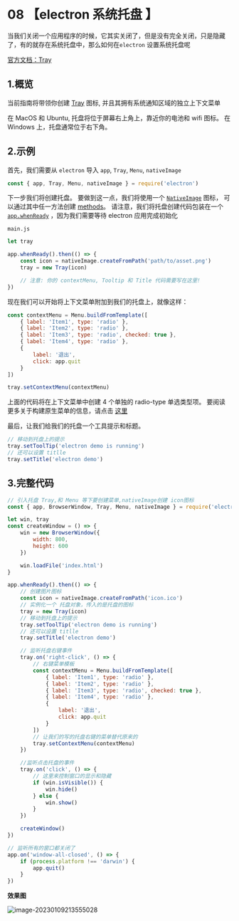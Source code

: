 # 08 【electron 系统托盘 】

当我们关闭一个应用程序的时候，它其实关闭了，但是没有完全关闭，只是隐藏了，有的就存在系统托盘中，那么如何在`electron` 设置系统托盘呢

[官方文档：Tray](https://link.juejin.cn/?target=https%3A%2F%2Fwww.electronjs.org%2Fdocs%2Ftutorial%2Ftray)

## 1.概览

当前指南将带领你创建 [Tray](https://www.electronjs.org/docs/api/tray) 图标, 并且其拥有系统通知区域的独立上下文菜单

在 MacOS 和 Ubuntu, 托盘将位于屏幕右上角上，靠近你的电池和 wifi 图标。 在 Windows 上，托盘通常位于右下角。

## 2.示例

首先，我们需要从 `electron` 导入 `app`, `Tray`, `Menu`, `nativeImage`

```js
const { app, Tray, Menu, nativeImage } = require('electron')
```

下一步我们将创建托盘。 要做到这一点，我们将使用一个 [`NativeImage`](https://www.electronjs.org/docs/api/native-image) 图标， 可以通过其中任一方法创建 [methods](https://www.electronjs.org/docs/api/native-image#methods)。 请注意，我们将托盘创建代码包装在一个 [`app.whenReady`](https://www.electronjs.org/docs/api/app#appwhenready) ，因为我们需要等待 electron 应用完成初始化

`main.js`

```js
let tray

app.whenReady().then(() => {
	const icon = nativeImage.createFromPath('path/to/asset.png')
	tray = new Tray(icon)

	// 注意: 你的 contextMenu, Tooltip 和 Title 代码需要写在这里!
})
```

现在我们可以开始将上下文菜单附加到我们的托盘上，就像这样：

```js
const contextMenu = Menu.buildFromTemplate([
	{ label: 'Item1', type: 'radio' },
	{ label: 'Item2', type: 'radio' },
	{ label: 'Item3', type: 'radio', checked: true },
	{ label: 'Item4', type: 'radio' },
	{
		label: '退出',
		click: app.quit
	}
])

tray.setContextMenu(contextMenu)
```

上面的代码将在上下文菜单中创建 4 个单独的 radio-type 单选类型项。 要阅读更多关于构建原生菜单的信息，请点击 [这里](https://www.electronjs.org/docs/api/menu#menubuildfromtemplatetemplate)

最后，让我们给我们的托盘一个工具提示和标题。

```js
// 移动到托盘上的提示
tray.setToolTip('electron demo is running')
// 还可以设置 titlle
tray.setTitle('electron demo')
```

## 3.完整代码

```js
// 引入托盘 Tray,和 Menu 等下要创建菜单,nativeImage创建 icon图标
const { app, BrowserWindow, Tray, Menu, nativeImage } = require('electron')

let win, tray
const createWindow = () => {
	win = new BrowserWindow({
		width: 800,
		height: 600
	})

	win.loadFile('index.html')
}

app.whenReady().then(() => {
	// 创建图片图标
	const icon = nativeImage.createFromPath('icon.ico')
	// 实例化一个 托盘对象，传入的是托盘的图标
	tray = new Tray(icon)
	// 移动到托盘上的提示
	tray.setToolTip('electron demo is running')
	// 还可以设置 titlle
	tray.setTitle('electron demo')

	// 监听托盘右键事件
	tray.on('right-click', () => {
		// 右键菜单模板
		const contextMenu = Menu.buildFromTemplate([
			{ label: 'Item1', type: 'radio' },
			{ label: 'Item2', type: 'radio' },
			{ label: 'Item3', type: 'radio', checked: true },
			{ label: 'Item4', type: 'radio' },
			{
				label: '退出',
				click: app.quit
			}
		])
		// 让我们的写的托盘右键的菜单替代原来的
		tray.setContextMenu(contextMenu)
	})

	//监听点击托盘的事件
	tray.on('click', () => {
		// 这里来控制窗口的显示和隐藏
		if (win.isVisible()) {
			win.hide()
		} else {
			win.show()
		}
	})

	createWindow()
})

// 监听所有的窗口都关闭了
app.on('window-all-closed', () => {
	if (process.platform !== 'darwin') {
		app.quit()
	}
})
```

**效果图**

![image-20230109213555028](https://i0.hdslb.com/bfs/album/35ed3a71aa95ba3f0c511bfca3f9cdf49a15191b.png)
